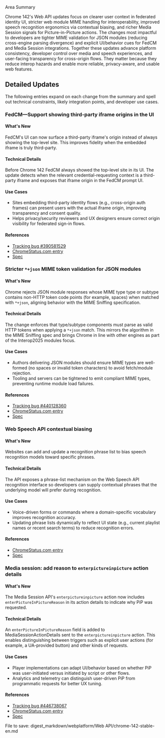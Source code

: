 Area Summary

Chrome 142's Web API updates focus on clearer user context in federated identity UI, stricter web module MIME handling for interoperability, improved speech recognition ergonomics via contextual biasing, and richer Media Session signals for Picture-in-Picture actions. The changes most impactful to developers are tighter MIME validation for JSON modules (reducing cross-engine parsing divergence) and explicit UI/behavior cues for FedCM and Media Session integrations. Together these updates advance platform consistency, developer control over media and speech experiences, and user-facing transparency for cross-origin flows. They matter because they reduce interop hazards and enable more reliable, privacy-aware, and usable web features.

## Detailed Updates

The following entries expand on each change from the summary and spell out technical constraints, likely integration points, and developer use cases.

### FedCM—Support showing third-party iframe origins in the UI

#### What's New
FedCM's UI can now surface a third-party iframe's origin instead of always showing the top-level site. This improves fidelity when the embedded iframe is truly third-party.

#### Technical Details
Before Chrome 142 FedCM always showed the top-level site in its UI. The update detects when the relevant credential-requesting context is a third-party iframe and exposes that iframe origin in the FedCM prompt UI.

#### Use Cases
- Sites embedding third-party identity flows (e.g., cross-origin auth frames) can present users with the actual iframe origin, improving transparency and consent quality.
- Helps privacy/security reviewers and UX designers ensure correct origin visibility for federated sign-in flows.

#### References
- [Tracking bug #390581529](https://issues.chromium.org/issues/390581529)
- [ChromeStatus.com entry](https://chromestatus.com/feature/5176474637959168)
- [Spec](https://github.com/w3c-fedid/FedCM/pull/774)

### Stricter `*+json` MIME token validation for JSON modules

#### What's New
Chrome rejects JSON module responses whose MIME type type or subtype contains non-HTTP token code points (for example, spaces) when matched with `*+json`, aligning behavior with the MIME Sniffing specification.

#### Technical Details
The change enforces that type/subtype components must parse as valid HTTP tokens when applying a `*+json` match. This mirrors the algorithm in the MIME Sniffing spec and brings Chrome in line with other engines as part of the Interop2025 modules focus.

#### Use Cases
- Authors delivering JSON modules should ensure MIME types are well-formed (no spaces or invalid token characters) to avoid fetch/module rejection.
- Tooling and servers can be tightened to emit compliant MIME types, preventing runtime module load failures.

#### References
- [Tracking bug #440128360](https://issues.chromium.org/issues/440128360)
- [ChromeStatus.com entry](https://chromestatus.com/feature/5182756304846848)
- [Spec](https://mimesniff.spec.whatwg.org/#parse-a-mime-type)

### Web Speech API contextual biasing

#### What's New
Websites can add and update a recognition phrase list to bias speech recognition models toward specific phrases.

#### Technical Details
The API exposes a phrase-list mechanism on the Web Speech API recognition interface so developers can supply contextual phrases that the underlying model will prefer during recognition.

#### Use Cases
- Voice-driven forms or commands where a domain-specific vocabulary improves recognition accuracy.
- Updating phrase lists dynamically to reflect UI state (e.g., current playlist names or recent search terms) to reduce recognition errors.

#### References
- [ChromeStatus.com entry](https://chromestatus.com/feature/5225615177023488)
- [Spec](https://webaudio.github.io/web-speech-api/#speechreco-phraselist)

### Media session: add reason to `enterpictureinpicture` action details

#### What's New
The Media Session API's `enterpictureinpicture` action now includes `enterPictureInPictureReason` in its action details to indicate why PiP was requested.

#### Technical Details
An `enterPictureInPictureReason` field is added to MediaSessionActionDetails sent to the `enterpictureinpicture` action. This enables distinguishing between triggers such as explicit user actions (for example, a UA-provided button) and other kinds of requests.

#### Use Cases
- Player implementations can adapt UI/behavior based on whether PiP was user-initiated versus initiated by script or other flows.
- Analytics and telemetry can distinguish user-driven PiP from programmatic requests for better UX tuning.

#### References
- [Tracking bug #446738067](https://issues.chromium.org/issues/446738067)
- [ChromeStatus.com entry](https://chromestatus.com/feature/6415506970116096)
- [Spec](https://github.com/w3c/mediasession/pull/362)

File to save:
digest_markdown/webplatform/Web API/chrome-142-stable-en.md